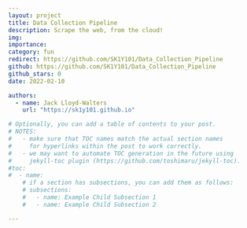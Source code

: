 ```yaml
---
layout: project
title: Data Collection Pipeline
description: Scrape the web, from the cloud!
img:
importance:
category: fun
redirect: https://github.com/SK1Y101/Data_Collection_Pipeline
github: https://github.com/SK1Y101/Data_Collection_Pipeline
github_stars: 0
date: 2022-02-10

authors:
  - name: Jack Lloyd-Walters
    url: "https://sk1y101.github.io"

# Optionally, you can add a table of contents to your post.
# NOTES:
#   - make sure that TOC names match the actual section names
#     for hyperlinks within the post to work correctly.
#   - we may want to automate TOC generation in the future using
#     jekyll-toc plugin (https://github.com/toshimaru/jekyll-toc).
#toc:
#  - name:
    # if a section has subsections, you can add them as follows:
    # subsections:
    #   - name: Example Child Subsection 1
    #   - name: Example Child Subsection 2

---
```

